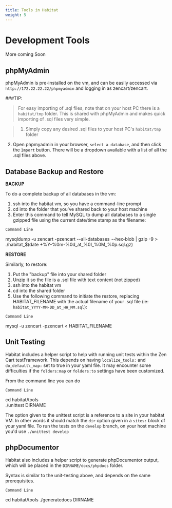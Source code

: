```yaml
---
title: Tools in Habitat
weight: 5
---
```


Development Tools
=================

More coming Soon


phpMyAdmin
----------

phpMyAdmin is pre-installed on the vm, and can be easily accessed via `http://172.22.22.22/phpmyadmin` and logging in as zencart/zencart.

###TIP:
>For easy importing of .sql files, note that on your host PC there is a `habitat/tmp` folder. This is shared with phpMyAdmin and makes quick importing of .sql files very simple.

>1. Simply copy any desired .sql files to your host PC's `habitat/tmp` folder
2. Open phpmyadmin in your browser, `select a database`, and then click the `Import` button. There will be a dropdown available with a list of all the .sql files above.


Database Backup and Restore
---------------------------

**BACKUP**

To do a complete backup of all databases in the vm:

1. ssh into the habitat vm, so you have a command-line prompt
2. cd into the folder that you've shared back to your host machine
3. Enter this command to tell MySQL to dump all databases to a single gzipped file using the current date/time stamp as the filename:

>
`Command Line`
>
mysqldump -u zencart -pzencart  --all-databases  --hex-blob | gzip -9 > ./habitat_$(date +%Y-%0m-%0d_at_%0I_%0M_%0p.sql.gz)


**RESTORE**

Similarly, to restore:

1. Put the "backup" file into your shared folder
2. Unzip it so the file is a .sql file with text content (not zipped)
3. ssh into the habitat vm
4. cd into the shared folder
5. Use the following command to initiate the restore, replacing HABITAT_FILENAME with the actual filename of your .sql file (ie: `habitat_YYYY-MM-DD_at_HH_MM.sql`):

>
`Command Line`
>
mysql -u zencart -pzencart < HABITAT_FILENAME



Unit Testing
------------

Habitat includes a helper script to help with running unit tests within the Zen Cart testFramework.  This depends on having `localize_tools:` and `do_default\_map:` set to true in your yaml file. It may encounter some difficulties if the `folders:map` or `folders:to` settings have been customized.

From the command line you can do
>
`Command Line`
>
cd habitat/tools  
./unittest DIRNAME

The option given to the unittest script is a reference to a site in your habitat VM. In other words it should match the `dir` option given in a `sites:` block of your yaml file. To run the tests on the `develop` branch, on your host machine you'd use `./unittest develop`


phpDocumentor
-------------

Habitat also includes a helper script to generate phpDocumentor output, which will be placed in the `DIRNAME/docs/phpdocs` folder.

Syntax is similar to the unit-testing above, and depends on the same prerequisites.

>
`Command Line`
>
cd habitat/tools
./generatedocs DIRNAME

